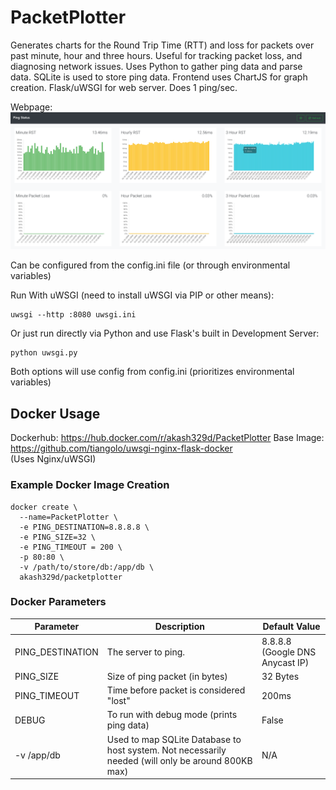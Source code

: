 # PacketPlotter
Generates charts for the Round Trip Time (RTT) and loss for packets over past minute, hour and three hours. Useful for tracking packet loss, and diagnosing network issues. Uses Python to gather ping data and parse data. SQLite is used to store ping data. Frontend uses ChartJS for graph creation. Flask/uWSGI for web server. Does 1 ping/sec.

Webpage:
![Screenshot](https://github.com/akash329d/PacketPlotter/blob/screenshots/screenshot.png?raw=true)

Can be configured from the config.ini file (or through environmental variables) 

Run With uWSGI (need to install uWSGI via PIP or other means):
```shell
uwsgi --http :8080 uwsgi.ini
```  
Or just run directly via Python and use Flask's built in Development Server:
```shell
python uwsgi.py
```
Both options will use config from config.ini (prioritizes environmental variables)
## Docker Usage

Dockerhub: https://hub.docker.com/r/akash329d/PacketPlotter
Base Image: https://github.com/tiangolo/uwsgi-nginx-flask-docker  
(Uses Nginx/uWSGI)

### Example Docker Image Creation
```
docker create \
  --name=PacketPlotter \
  -e PING_DESTINATION=8.8.8.8 \
  -e PING_SIZE=32 \
  -e PING_TIMEOUT = 200 \
  -p 80:80 \
  -v /path/to/store/db:/app/db \
  akash329d/packetplotter
```

### Docker Parameters
Parameter|Description|Default Value
---|---|---
PING_DESTINATION|The server to ping.|8.8.8.8 (Google DNS Anycast IP)
PING_SIZE|Size of ping packet (in bytes)|32 Bytes
PING_TIMEOUT|Time before packet is considered "lost" |200ms
DEBUG|To run with debug mode (prints ping data)|False
-v /app/db|Used to map SQLite Database to host system. Not necessarily needed (will only be around 800KB max)| N/A

